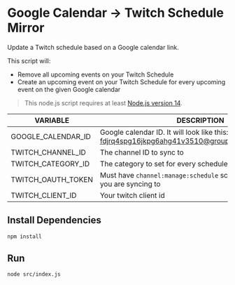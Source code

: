 # Google Calendar -> Twitch Schedule Mirror

Update a Twitch schedule based on a Google calendar link.

This script will:
* Remove all upcoming events on your Twitch Schedule
* Create an upcoming event on your Twitch Schedule for every upcoming event on the given Google calendar

> This node.js script requires at least [Node.js version 14](https://nodejs.org/en/).

| VARIABLE | DESCRIPTION |
|-|-|
| GOOGLE_CALENDAR_ID | Google calendar ID. It will look like this: fdjrq4spg16jkpg6ahg41v3510@group.calendar.google.com |
| TWITCH_CHANNEL_ID | The channel ID to sync to |
| TWITCH_CATEGORY_ID | The category to set for every scheduled stream |
| TWITCH_OAUTH_TOKEN | Must have `channel:manage:schedule` scope for the channel you are syncing to |
| TWITCH_CLIENT_ID | Your twitch client id |

## Install Dependencies

```sh
npm install
```

## Run

```sh
node src/index.js
```
